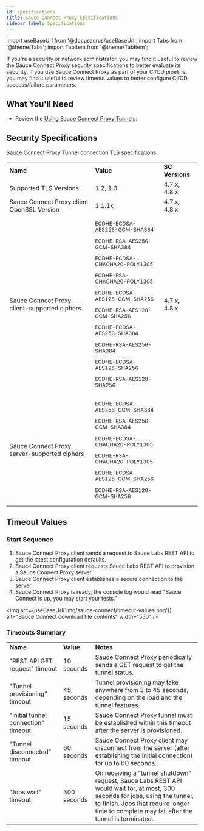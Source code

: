 ```yaml
---
id: specifications
title: Sauce Connect Proxy Specifications
sidebar_label: Specifications
---
```


import useBaseUrl from '@docusaurus/useBaseUrl';
import Tabs from '@theme/Tabs';
import TabItem from '@theme/TabItem';

If you're a security or network administrator, you may find it useful to review the Sauce Connect Proxy security specifications to better evaluate its security.
If you use Sauce Connect Proxy as part of your CI/CD pipeline, you may find it useful to review timeout values to better configure CI/CD success/failure parameters.

## What You'll Need
* Review the [Using Sauce Connect Proxy Tunnels](/secure-connections/sauce-connect/proxy-tunnels).


## Security Specifications
Sauce Connect Proxy Tunnel connection TLS specifications

<table>
  <tr>
   <td><strong>Name</strong>
   </td>
   <td><strong>Value</strong>
   </td>
   <td><strong>SC Versions</strong>
   </td>
  </tr>
  <tr>
   <td>Supported TLS Versions
   </td>
   <td>1.2, 1.3
   </td>
   <td>4.7.x, 4.8.x
   </td>
  </tr>
  <tr>
   <td>Sauce Connect Proxy client OpenSSL Version
   </td>
   <td>1.1.1k
   </td>
   <td>4.7.x, 4.8.x
   </td>
  </tr>
  <tr>
   <td>Sauce Connect Proxy client-supported ciphers
   </td>
   <td><small>
   <p>ECDHE-ECDSA-AES256-GCM-SHA384</p>
   <p>ECDHE-RSA-AES256-GCM-SHA384</p>
   <p>ECDHE-ECDSA-CHACHA20-POLY1305</p>
   <p>ECDHE-RSA-CHACHA20-POLY1305</p>
   <p>ECDHE-ECDSA-AES128-GCM-SHA256</p>
   <p>ECDHE-RSA-AES128-GCM-SHA256</p>
   <p>ECDHE-ECDSA-AES256-SHA384</p>
   <p>ECDHE-RSA-AES256-SHA384</p>
   <p>ECDHE-ECDSA-AES128-SHA256</p>
   <p>ECDHE-RSA-AES128-SHA256</p></small>
   </td>
   <td>4.7.x, 4.8.x
   </td>
  </tr>
  <tr>
   <td>Sauce Connect Proxy server-supported ciphers
   </td>
   <td><small>
   <p>ECDHE-ECDSA-AES256-GCM-SHA384</p>
   <p>ECDHE-RSA-AES256-GCM-SHA384</p>
   <p>ECDHE-ECDSA-CHACHA20-POLY1305</p>
   <p>ECDHE-RSA-CHACHA20-POLY1305</p>
   <p>ECDHE-ECDSA-AES128-GCM-SHA256</p>
   <p>ECDHE-RSA-AES128-GCM-SHA256</p></small>
   </td>
   <td>
   </td>
  </tr>
</table>

## Timeout Values

### Start Sequence
1. Sauce Connect Proxy client sends a request to Sauce Labs REST API to get the latest configuration defaults.
1. Sauce Connect Proxy client requests Sauce Labs REST API to provision a Sauce Connect Proxy server.
1. Sauce Connect Proxy client establishes a secure connection to the server.
1. Sauce Connect Proxy is ready, the console log would read "Sauce Connect is up, you may start your tests."

<img src={useBaseUrl('img/sauce-connect/timeout-values.png')} alt="Sauce Connect download file contents" width="550" />

### Timeouts Summary

<table>
  <tr>
   <td><strong>Name</strong>
   </td>
   <td><strong>Value</strong>
   </td>
   <td><strong>Notes</strong>
   </td>
  </tr>
  <tr>
   <td>"REST API GET request" timeout
   </td>
   <td>10 seconds
   </td>
   <td>Sauce Connect Proxy periodically sends a GET request to get the tunnel status.
   </td>
  </tr>
  <tr>
   <td>"Tunnel provisioning" timeout
   </td>
   <td>45 seconds
   </td>
   <td>Tunnel provisioning may take anywhere from 3 to 45 seconds, depending on the load and the tunnel features.
   </td>
  </tr>
  <tr>
   <td>"Initial tunnel connection" timeout
   </td>
   <td>15 seconds
   </td>
   <td>Sauce Connect Proxy tunnel must be established within this timeout after the server is provisioned.
   </td>
  </tr>
  <tr>
   <td>"Tunnel disconnected" timeout
   </td>
   <td>60 seconds
   </td>
   <td>Sauce Connect Proxy client may disconnect from the server (after establishing the initial connection) for up to 60 seconds.
   </td>
  </tr>
    <tr>
   <td>"Jobs wait" timeout
   </td>
   <td>300 seconds
   </td>
   <td>On receiving a "tunnel shutdown" request, Sauce Labs REST API would wait for, at most, 300 seconds for jobs, using the tunnel, to finish. Jobs that require longer time to complete may fail after the tunnel is terminated.
   </td>
  </tr>
</table>
